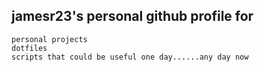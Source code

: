 ## jamesr23's personal github profile for
```
personal projects
dotfiles
scripts that could be useful one day......any day now
```
